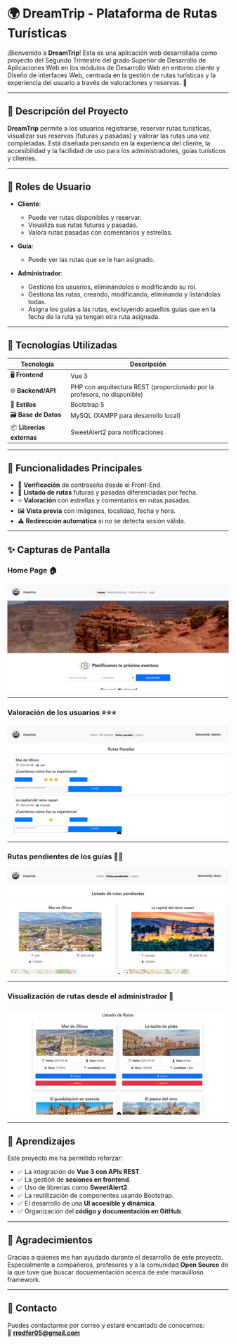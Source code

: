 # 🌍 DreamTrip - Plataforma de Rutas Turísticas

¡Bienvenido a **DreamTrip**! Esta es una aplicación web desarrollada como proyecto del Segundo Trimestre del grado Superior de Desarrollo de Aplicaciones Web en los módulos de Desarrollo Web en entorno cliente y Diseño de interfaces Web, centrada en la gestión de rutas turísticas y la experiencia del usuario a través de valoraciones y reservas. 🚀

---

## 📌 Descripción del Proyecto

**DreamTrip** permite a los usuarios registrarse, reservar rutas turísticas, visualizar sus reservas (futuras y pasadas) y valorar las rutas una vez completadas. Está diseñada pensando en la experiencia del cliente, la accesibilidad y la facilidad de uso para los administradores, guías turísticos y clientes.

---

## 👥 Roles de Usuario

- **Cliente**:
  - Puede ver rutas disponibles y reservar.
  - Visualiza sus rutas futuras y pasadas.
  - Valora rutas pasadas con comentarios y estrellas.

- **Guía**:
  - Puede ver las rutas que se le han asignado.
 
- **Administrador**:
  - Gestiona los usuarios, eliminándolos o modificando su rol.
  - Gestiona las rutas, creando, modificando, eliminando y listándolas todas.
  - Asigna los guías a las rutas, excluyendo aquellos guías que en la fecha de la ruta ya tengan otra ruta asignada.
---

## 🔧 Tecnologías Utilizadas

| Tecnología | Descripción |
|------------|-------------|
| 🖥️ **Frontend** | Vue 3 |
| 🌐 **Backend/API** | PHP con arquitectura REST (proporcionado por la profesora, no disponible) |
| 👑 **Estilos** | Bootstrap 5 |
| 🗃️ **Base de Datos** | MySQL (XAMPP para desarrollo local) |
| 📦 **Librerías externas** | SweetAlert2 para notificaciones |

---

## 🚦 Funcionalidades Principales

- 🔐 **Verificación** de contraseña desde el Front-End.
- 📅 **Listado de rutas** futuras y pasadas diferenciadas por fecha.
- ⭐ **Valoración** con estrellas y comentarios en rutas pasadas.
- 🖼️ **Vista previa** con imágenes, localidad, fecha y hora.
- ⚠️ **Redirección automática** si no se detecta sesión válida.

---

## ✨ Capturas de Pantalla

### Home Page 🏠
![HomePage](./screenshots/capturaHomePage.png)

---

### Valoración de los usuarios ⭐⭐⭐
![Usuario](./screenshots/capturaUsuario.png)

--- 

### Rutas pendientes de los guías 🚶‍♂️
![Usuario](./screenshots/capturaGuia.png)

---

### Visualización de rutas desde el administrador 🔐
![Usuario](./screenshots/capturaAdmin.png)


---

## 🧠 Aprendizajes

Este proyecto me ha permitido reforzar:

- ✅ La integración de **Vue 3 con APIs REST**.
- ✅ La gestión de **sesiones en frontend**.
- ✅ Uso de librerías como **SweetAlert2**.
- ✅ La reutilización de componentes usando Bootstrap.
- ✅ El desarrollo de una **UI accesible y dinámica**.
- ✅ Organización del **código y documentación en GitHub**.

---

## 🤝 Agradecimientos

Gracias a quienes me han ayudado durante el desarrollo de este proyecto.  
Especialmente a compañeros, profesores y a la comunidad **Open Source**
de la que tuve que buscar docuementación acerca de este maravilloso
framework.

---

## 📩 Contacto

Puedes contactarme por correo y estaré encantado de conocernos:  
📧 **rrodfer05@gmail.com**


